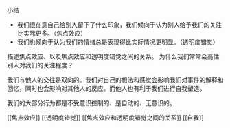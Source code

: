 小结
- 我们很在意自己给别人留下了什么印象，我们倾向于认为别人给予我们的关注比实际更多。（焦点效应）
- 我们也倾向于认为我们的情绪总是表现得比实际情况更明显。（透明度错觉）

描述焦点效应、以及焦点效应和透明度错觉之间的关系。
为什么我们常常会高估别人对我们的关注程度？

我们与他人的交往是双向的。我们对自己的想法和感觉会影响我们对事件的解释和回忆，同时也会影响对其他人的反应。而他人也有利于我们进行自我塑造。

我们的大部分行为都是不受意识控制的、是自动的、无意识的。

[[焦点效应]]
[[透明度错觉]]
[[焦点效应和透明度错觉之间的关系]]
[[自我]]
